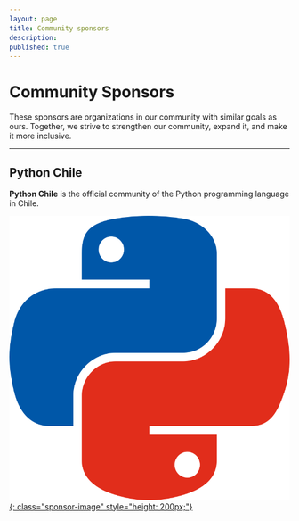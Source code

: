 ```yaml
---
layout: page
title: Community sponsors
description: 
published: true
---
```


<style>
.sponsor-image {
    height: 150px;
    margin-top: 15px;
    display: block;
}

.sponsor-image-left {
    float: left;
    margin-right: 25px;
}

.sponsor-image-right {
    float: right;
    margin-left: 25px;
}
</style>

# Community Sponsors

These sponsors are organizations in our community with similar goals as ours. Together,
we strive to strengthen our community, expand it, and make it more inclusive.

---

## Python Chile

**Python Chile** is the official community of the Python programming language in Chile.

[![image](../assets/images/sponsors/python_chile.png){: class="sponsor-image" style="height: 200px;"}](https://pythonchile.cl/)
